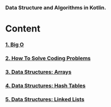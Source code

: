 ### Data Structure and Algorithms in Kotlin.

# Content
### [1. Big O](https://github.com/vitorhm/dsa-kotlin/tree/main/src/main/kotlin/bigO)
### [2. How To Solve Coding Problems](https://github.com/vitorhm/dsa-kotlin/tree/main/src/main/kotlin/htscp)
### [3. Data Structures: Arrays](https://github.com/vitorhm/dsa-kotlin/tree/main/src/main/kotlin/dsarray)
### [4. Data Structures: Hash Tables](https://github.com/vitorhm/dsa-kotlin/tree/main/src/main/kotlin/dshashtable)
### [5. Data Structures: Linked Lists](https://github.com/vitorhm/dsa-kotlin/tree/main/src/main/kotlin/dslinkedlist)